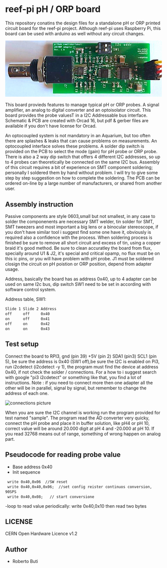 # reef-pi pH / ORP board

This repository conatins the design files for a standalone pH or ORP printed circuit board for the reef-pi project. Although reef-pi uses Raspberry Pi, this board can be used with arduino as well without any circuit changes.

![reef-pi pH board](/ph-board.jpeg)

This board provieds features to manage typical pH or ORP probes. A signal amplifier, an analog to digital converter and an optoisolator circuit. This board provides the probe valuesT in a I2C Addressable bus interface.
Schematic & PCB are created with Orcad 16, but pdf & gerber files are available if you don't have license for Orcad.

An optocoupled system is not mandatory in an Aquarium, but too often there are splashes & leaks that can cause problems on measurements.  An optocoupled interface solves these problems.
A solder dip switch is provided on the PCB to select the mode (gain) for pH probe or ORP probe.  There is also a 2 way dip switch that offers 4 different I2C addresses, so up to 4 probes can theoretically be connected on the same I2C bus.
Assembly of this circuit requires a bit of experience on SMT component soldering; personally I soldered them by hand without problem.  I will try to give some step by step suggestion on how to complete the soldering. The PCB can be ordered on-line by a large number of manufacturers, or shared from another user.

## Assembly instruction

Passive components are style 0603,small but not smallest, in any case to solder the componenents are necessary SMT welder, tin solder for SMT, SMT tweezers and most important a big lens or a binocular stereoscope, if you don't have similar tool i suggest find some one have it, obviously is required also a confidence with the process.
When soldering process is finished be sure to remove all short circuit and excess of tin, using a copper braid it's good method.
Be sure to clean accuratley the board from flux, specially around U1 & J2, it's special and critical opamp, no flux must be on this ic pins, or you will have problem with pH probe.
J1 must be soldered closign the circuit on pH poistion or ORP position, depend from adapter usage.


Address, basically the board has as address 0x40, up to 4 adapter can be used on same I2c bus, dip switch SW1 need to be set in according with software control system.

Address table, SW1:
```
Slide 1	Slide 2	Address
off	    off	    0x40
on	    off	    0x41
off	    on	    0x42
on	    on	    0x43
```

## Test setup

Connect the board to RPI3, gnd (pin 39) +5V (pin 2) SDA1 (pin3) SCL1 (pin 5), be sure the address is 0x40 (SW1 off),be sure the I2C is enabled on Pi3, run i2cdetect (i2cdetect -y 1), the program must find the device at address 0x40, if not check the solder / connections. For a how to i suggest search with google "pi3 i2cdetect" or something like that, you find a lot of instructions.
Note : if you need to connect more then one adapter all the other will be in parallel, signal by signal, but remember to change the address of each one.

![connections picture](https://imgur.com/1BIG9ph.jpg)

When you are sure the I2C channel is working run the program provided for test named "sample". 
The program read the AD converter very quicky, connect the pH probe and place it in buffer solution, like pH4 or pH 10, correct value will be around 20.000 digit at pH 4 and -20.000 at pH 10.
If you read 32768 means out of range, something of wrong happen on analog part.

## Pseudocode for reading probe value

- Base address 0x40
- Init sequence 
```code
 write 0x40,0x06  //SW reset 
 write 0x40,0x40,0x06;  //set config reister continuos conversion, 90SPS
 write 0x40,0x08;   // start conversione
```
-loop to read value periodically:
 write 0x40,0x10 then read two bytes

## LICENSE

CERN Open Hardware Licence v1.2 

## Author

- Roberto Buti
